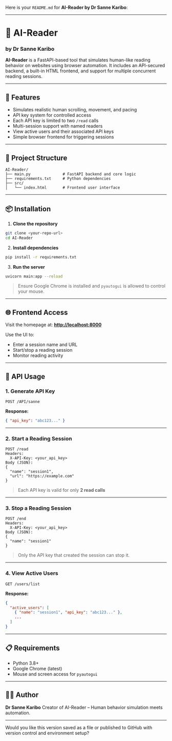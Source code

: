 Here is your `README.md` for **AI-Reader by Dr Sanne Karibo**:

---

# 📖 AI-Reader

### by Dr Sanne Karibo

**AI-Reader** is a FastAPI-based tool that simulates human-like reading behavior on websites using browser automation. It includes an API-secured backend, a built-in HTML frontend, and support for multiple concurrent reading sessions.

---

## 🚀 Features

* Simulates realistic human scrolling, movement, and pacing
* API key system for controlled access
* Each API key is limited to two `/read` calls
* Multi-session support with named readers
* View active users and their associated API keys
* Simple browser frontend for triggering sessions

---

## 📁 Project Structure

```
AI-Reader/
├── main.py              # FastAPI backend and core logic
├── requirements.txt     # Python dependencies
├── src/
│   └── index.html       # Frontend user interface
```

---

## 📦 Installation

1. **Clone the repository**

```bash
git clone <your-repo-url>
cd AI-Reader
```

2. **Install dependencies**

```bash
pip install -r requirements.txt
```

3. **Run the server**

```bash
uvicorn main:app --reload
```

> Ensure Google Chrome is installed and `pyautogui` is allowed to control your mouse.

---

## 🌐 Frontend Access

Visit the homepage at:
**[http://localhost:8000](http://localhost:8000)**

Use the UI to:

* Enter a session name and URL
* Start/stop a reading session
* Monitor reading activity

---

## 🔐 API Usage

### 1. Generate API Key

```
POST /API/sanne
```

**Response:**

```json
{ "api_key": "abc123..." }
```

---

### 2. Start a Reading Session

```
POST /read
Headers:
  X-API-Key: <your_api_key>
Body (JSON):
{
  "name": "session1",
  "url": "https://example.com"
}
```

> Each API key is valid for only **2 read calls**

---

### 3. Stop a Reading Session

```
POST /end
Headers:
  X-API-Key: <your_api_key>
Body (JSON):
{
  "name": "session1"
}
```

> Only the API key that created the session can stop it.

---

### 4. View Active Users

```
GET /users/list
```

**Response:**

```json
{
  "active_users": [
    { "name": "session1", "api_key": "abc123..." },
    ...
  ]
}
```

---

## 📋 Requirements

* Python 3.8+
* Google Chrome (latest)
* Mouse and screen access for `pyautogui`

---

## 🧑‍💻 Author

**Dr Sanne Karibo**
Creator of AI-Reader – Human behavior simulation meets automation.

---

Would you like this version saved as a file or published to GitHub with version control and environment setup?
